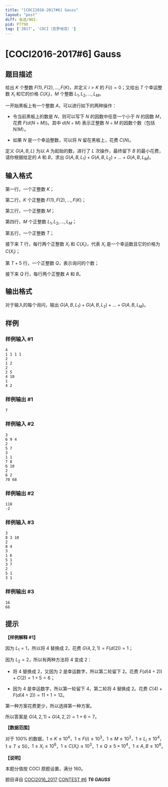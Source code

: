 ```yaml
---
title: "[COCI2016-2017#6] Gauss"
layout: "post"
diff: 省选/NOI-
pid: P7790
tag: ['2017', 'COCI（克罗地亚）']
---
```

# [COCI2016-2017#6] Gauss
## 题目描述

给出 $K$ 个整数 $F(1),F(2),...,F(K)$，并定义 $i>K$ 的 $F(i)=0$；又给出 $T$ 个幸运整数 $X_i$ 和它的价格 $C(X_i)$，$M$ 个整数 $L_1,L_2,...,L_M$。

一开始黑板上有一个整数 $A$，可以进行如下的两种操作：

- 令当前黑板上的数是 $N$，则可以写下 $N$ 的因数中任意一个小于 $N$ 的因数 $M$，花费 $F(d(N\div M))$。其中 $d(N\div M)$ 表示正整数 $N\div M$ 的因数个数（包括 $N/M$）。

- 如果 $N$ 是一个幸运整数，可以将 $N$ 留在黑板上，花费 $C(N)$。

定义 $G(A,B,L)$ 为以 $A$ 为起始的数，进行了 $L$ 次操作，最终留下 $B$ 的最小花费，请你根据给定的 $A$ 和 $B$，求出 $G(A,B,L_1)+G(A,B,L_2)+...+G(A,B,L_M)$。 
## 输入格式

第一行，一个正整数 $K$；

第二行，$K$ 个正整数 $F(1),F(2),...,F(K)$；

第三行，一个正整数 $M$；

第四行，$M$ 个正整数 $L_1,L_2,...,L_M$；

第五行，一个正整数 $T$；

接下来 $T$ 行，每行两个正整数 $X_i$ 和 $C(X_i)$，代表 $X_i$ 是一个幸运数且它的价格为 $C(X_i)$；

第 $T+5$ 行，一个正整数 $Q$，表示询问的个数；

接下来 $Q$ 行，每行两个正整数 $A$ 和 $B$。
## 输出格式

对于输入的每个询问，输出 $G(A,B,L_1)+G(A,B,L_2)+...+G(A,B,L_M)$。 
## 样例

### 样例输入 #1
```
4
1 1 1 1
2
1 2
2
2 5
4 10
1
4 2 
```
### 样例输出 #1
```
7
```
### 样例输入 #2
```
3
6 9 4
2
5 7
3
1 1
7 8
6 10
2
6 2
70 68 
```
### 样例输出 #2
```
118
-2
```
### 样例输入 #3
```
3
8 3 10
2
8 4
3
1 6
5 1
3 7
2
5 1
3 1 
```
### 样例输出 #3
```
16
66
```
## 提示

**【样例解释 #1】**

因为 $L_1=1$，所以将 $4$ 替换成 $2$，花费 $G(4,2,1)=F(d(2))=1$；

因为 $L_2=2$，所以有两种方法将 $4$ 变成 $2$：

- 将 $4$ 替换成 $2$，又因为 $2$ 是幸运数字，所以第二轮留下 $2$。花费 $F(d(4\div 2))+C(2)=1+5=6$；

- 因为 $4$ 是幸运数字，所以第一轮留下 $4$，第二轮将 $4$ 替换成 $2$。花费 $C(4)+F(d(4\div 2))=11+1=12$。

第一种方案花费更少，所以选择第一种方案。

所以答案是 $G(4,2,1)+G(4,2,2)=1+6=7$。

**【数据范围】**

对于 $100\%$ 的数据，$1\le K\le 10^4$，$1\le F(i)\le 10^3$，$1\le M\le 10^3$，$1\le L_i\le 10^4$，$1\le T\le 50$，$1\le X_i\le 10^6$，$1\le C(X_i)\le 10^3$，$1\le Q\le 5\times 10^4$，$1\le A,B\le 10^6$。

**【说明】**

本题分值按 COCI 原题设置，满分 $160$。

题目译自 [COCI2016_2017](https://hsin.hr/coci/archive/2016_2017/) [CONTEST #6](https://hsin.hr/coci/archive/2016_2017/contest6_tasks.pdf) _**T6 GAUSS**_
